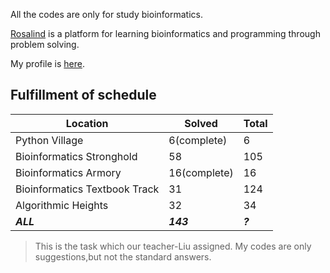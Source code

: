 All the codes are only for study bioinformatics.

[Rosalind](http://rosalind.info/) is a platform for learning bioinformatics and programming through problem solving. 

My profile is [here](http://rosalind.info/users/Zhixue/).

## Fulfillment of schedule

Location | Solved | Total
---|---|---
Python Village | 6(complete) | 6
Bioinformatics Stronghold | 58 | 105
Bioinformatics Armory | 16(complete) | 16
Bioinformatics Textbook Track | 31 | 124
Algorithmic Heights | 32 | 34
***ALL*** | ***143*** | ***?***

> This is the task which our teacher-Liu assigned. 
> My codes are only suggestions,but not the standard answers.

